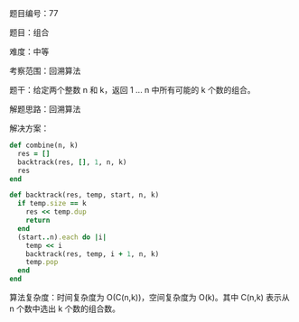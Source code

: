 题目编号：77

题目：组合

难度：中等

考察范围：回溯算法

题干：给定两个整数 n 和 k，返回 1 ... n 中所有可能的 k 个数的组合。

解题思路：回溯算法

解决方案：

```ruby
def combine(n, k)
  res = []
  backtrack(res, [], 1, n, k)
  res
end

def backtrack(res, temp, start, n, k)
  if temp.size == k
    res << temp.dup
    return
  end
  (start..n).each do |i|
    temp << i
    backtrack(res, temp, i + 1, n, k)
    temp.pop
  end
end
```

算法复杂度：时间复杂度为 O(C(n,k))，空间复杂度为 O(k)。其中 C(n,k) 表示从 n 个数中选出 k 个数的组合数。